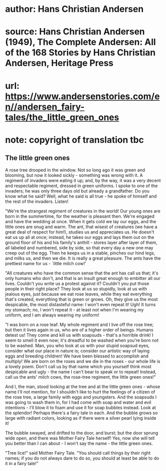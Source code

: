 # author: Hans Christian Andersen
# source: Hans Christian Andersen (1949), The Complete Andersen: All of the 168 Stories by Hans Christian Andersen, Heritage Press
# url: https://www.andersenstories.com/en//andersen_fairy-tales/the_little_green_ones
# note: copyright of translation tbc

## The little green ones 

A rose tree drooped in the window. Not so long ago it was green and
blooming, but now it looked sickly - something was wrong with it. A
regiment of invaders were eating it up; and, by the way, it was a very
decent and respectable regiment, dressed in green uniforms. I spoke to
one of the invaders; he was only three days old but already a
grandfather. Do you know what he said? Well, what he said is all true -
he spoke of himself and the rest of the invaders. Listen!

"We're the strangest regiment of creatures in the world! Our young
ones are born in the summertime, for the weather is pleasant then.
We're engaged and have the wedding at once. When it gets cold we lay
our eggs, and the little ones are snug and warm. The ant, that wisest of
creatures (we have a great deal of respect for him!), studies us and
appreciates us. He doesn't eat us up all at once; instead, he takes our
eggs and lays them out on the ground floor of his and his family's
anthill - stores layer after layer of them, all labeled and numbered,
side by side, so that every day a new one may creep out of the egg. Then
he keeps us in a stable, pinches our hind legs, and milks us, and then
we die. It is really a great pleasure. The ants have the prettiest name
for us - `little milch cow!'

"All creatures who have the common sense that the ant has call us that;
it's only humans who don't, and that is an insult great enough to
embitter all our lives. Couldn't you write us a protest against it?
Couldn't you put those people in their right place? They look at us so
stupidly, look at us with jealous eyes, just because we eat rose leaves,
while they eat everything that's created, everything that is green or
grows. Oh, they give us the most despicable, the most distasteful name:
I won't even repeat it! Ugh! It turns my stomach; no, I won't repeat
it - at least not when I'm wearing my uniform, and I am always wearing
my uniform!

"I was born on a rose leaf. My whole regiment and I live off the rose
tree; but then it lives again in us, who are of a higher order of
beings. Humans detest us! They come and kill us with soapsuds - that's
a horrible drink! I seem to smell it even now; it's dreadful to be
washed when you're born not to be washed. Man, you who look at us with
your stupid soapsud eyes, consider what our place in nature is; consider
our artistic way of laying eggs and breeding children! We have been
blessed to accomplish and multiply! We are born on the roses and we die
in the roses - our whole life is a lovely poem. Don't call us by that
name which you yourself think most despicable and ugly - the name I
can't bear to speak or to repeat! Instead, call us the ants' milch
cows, the rose-tree regiment, the little green ones!"

And I, the man, stood looking at the tree and at the little green ones -
whose name I'll not mention, for I shouldn't like to hurt the feelings
of a citizen of the rose tree, a large family with eggs and youngsters.
And the soapsuds I was going to wash them in, for I had come with soap
and water and evil intentions - I'll blow it to foam and use it for
soap bubbles instead. Look at the splendor! Perhaps there's a fairy
tale in each. And the bubble grows so large with radiant colors, looking
as if there were a silver pearl lying inside it!

The bubble swayed, and drifted to the door, and burst; but the door
sprung wide open, and there was Mother Fairy Tale herself! Yes, now she
will tell you better than I can about - I won't say the name - the
little green ones.

"Tree lice!" said Mother Fairy Tale. "You should call things by their
right names; if you do not always dare to do so, you should at least be
able to do it in a fairy tale!"
